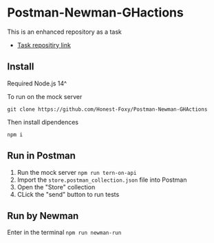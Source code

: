# Postman-Newman-GHactions
This is an enhanced repository as a task
- <a href="https://github.com/WannaBeDream/Postman-newman-ghActions"> Task repositiry link </a>

## Install
Required Node.js 14^

To run on the mock server

```
git clone https://github.com/Honest-Foxy/Postman-Newman-GHActions
```
Then install dipendences

```
npm i
```

## Run in Postman
1. Run the mock server ```npm run tern-on-api```
2. Import the `store.postman_collection.json` file into Postman
3. Open the "Store" collection
4. CLick the "send" button to run tests

## Run by Newman
Enter in the terminal ```npm run newman-run```


